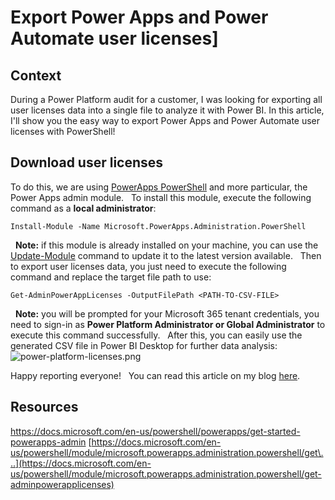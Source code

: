 
# Export Power Apps and Power Automate user licenses]

## Context 

During a Power Platform audit for a customer, I was looking for
exporting all user licenses data into a single file to analyze it with
Power BI. In this article, I'll show you the easy way to export Power
Apps and Power Automate user licenses with PowerShell!
 
## Download user licenses 

To do this, we are using [PowerApps
PowerShell](https://docs.microsoft.com/en-us/powershell/powerapps/overview)
and more particular, the Power Apps admin module.
 
To install this module, execute the following command as a
**local administrator**:
 
``` {.lia-code-sample .language-powershell}
Install-Module -Name Microsoft.PowerApps.Administration.PowerShell
```
 
**Note:** if this module is already installed on your machine, you can
use the
[Update-Module](https://docs.microsoft.com/en-us/powershell/module/powershellget/update-module)
command to update it to the latest version available.
 
Then to export user licenses data, you just need to execute the
following command and replace the target file path to use:
 
``` {.lia-code-sample .language-powershell}
Get-AdminPowerAppLicenses -OutputFilePath <PATH-TO-CSV-FILE>
```
 
**Note:** you will be prompted for your Microsoft 365 tenant
credentials, you need to sign-in as **Power Platform Administrator or
Global Administrator** to execute this command successfully.
 
After this, you can easily use the generated CSV file in Power BI
Desktop for further data analysis:
 
![power-platform-licenses.png](https://techcommunity.microsoft.com/t5/image/serverpage/image-id/274789iE9950278D1A7DBFC/image-size/large?v=v2&px=999 "power-platform-licenses.png")


Happy reporting everyone!
 
You can read this article on my blog
[here](https://yhabersaat.ch/2021/04/18/get-power-apps-power-automate-user-licenses/).
 
## Resources 

<https://docs.microsoft.com/en-us/powershell/powerapps/get-started-powerapps-admin>
[https://docs.microsoft.com/en-us/powershell/module/microsoft.powerapps.administration.powershell/get\...](https://docs.microsoft.com/en-us/powershell/module/microsoft.powerapps.administration.powershell/get-adminpowerapplicenses)

